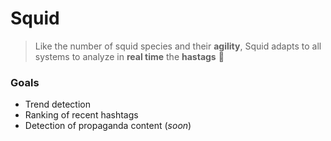 # Squid
> Like the number of squid species and their **agility**, Squid adapts to all systems to analyze in **real time** the **hastags** 🦑

### Goals
- Trend detection
- Ranking of recent hashtags
- Detection of propaganda content (*soon*)
